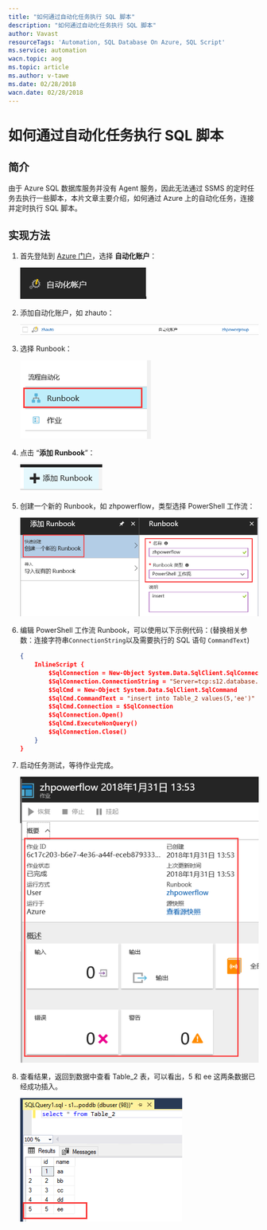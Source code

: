 ```yaml
---
title: "如何通过自动化任务执行 SQL 脚本"
description: "如何通过自动化任务执行 SQL 脚本"
author: Vavast
resourceTags: 'Automation, SQL Database On Azure, SQL Script'
ms.service: automation
wacn.topic: aog
ms.topic: article
ms.author: v-tawe
ms.date: 02/28/2018
wacn.date: 02/28/2018
---
```


# 如何通过自动化任务执行 SQL 脚本

## 简介

由于 Azure SQL 数据库服务并没有 Agent 服务，因此无法通过 SSMS 的定时任务去执行一些脚本，本片文章主要介绍，如何通过 Azure 上的自动化任务，连接并定时执行 SQL 脚本。

## 实现方法

1. 首先登陆到 [Azure 门户](https://portal.azure.cn/)，选择 **自动化账户**：

    ![01](media/aog-automation-howto-exec-sql-script/01.png)
2. 添加自动化账户，如 zhauto：

    ![02](media/aog-automation-howto-exec-sql-script/02.png)
3. 选择 Runbook：

    ![03](media/aog-automation-howto-exec-sql-script/03.png)
4. 点击 “**添加 Runbook**”：

    ![04](media/aog-automation-howto-exec-sql-script/04.png)

5. 创建一个新的 Runbook，如 zhpowerflow，类型选择 PowerShell 工作流：

    ![05](media/aog-automation-howto-exec-sql-script/05.png)

6. 编辑 PowerShell 工作流 Runbook，可以使用以下示例代码：(替换相关参数：连接字符串`ConnectionString`以及需要执行的 SQL 语句 `CommandText`)

    ```json
    {
        InlineScript {
            $SqlConnection = New-Object System.Data.SqlClient.SqlConnection
            $SqlConnection.ConnectionString = "Server=tcp:s12.database.chinacloudapi.cn,1433;Initial Catalog=poddb;Persist Security Info=False;User ID=dbuser;Password=*********;MultipleActiveResultSets=False;Encrypt=True;TrustServerCertificate=False;Connection Timeout=30;"
            $SqlCmd = New-Object System.Data.SqlClient.SqlCommand
            $SqlCmd.CommandText = "insert into Table_2 values(5,'ee')"
            $SqlCmd.Connection = $SqlConnection
            $SqlConnection.Open()
            $SqlCmd.ExecuteNonQuery()
            $SqlConnection.Close()
        }
    }
    ```

7. 启动任务测试，等待作业完成。

    ![06](media/aog-automation-howto-exec-sql-script/06.png)

8. 查看结果，返回到数据中查看 Table_2 表，可以看出，5 和 ee 这两条数据已经成功插入。

    ![07](media/aog-automation-howto-exec-sql-script/07.png)